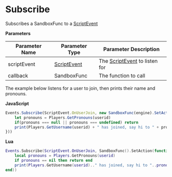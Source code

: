 # Subscribe

Subscribes a SandboxFunc to a [ScriptEvent](./../scriptevent/index.md)

**Parameters**

Parameter Name | Parameter Type | Parameter Description
--- | --- | ---
scriptEvent | [ScriptEvent](./../scriptevent/index.md) | The [ScriptEvent](./../scriptevent/index.md) to listen for
callback | SandboxFunc | The function to call

The example below listens for a user to join, then prints their name and pronouns.

**JavaScript**
```js
Events.Subscribe(ScriptEvent.OnUserJoin, new SandboxFunc(engine).SetAction(userid => {
    let pronouns = Players.GetPronouns(userid)
    if(pronouns === null || pronouns === undefined) return
    print(Players.GetUsername(userid) + " has joined, say hi to " + pronouns.AccusativeCase "!")
}))
```

**Lua**
```lua
Events.Subscribe(ScriptEvent.OnUserJoin, SandboxFunc().SetAction(function(userid)
    local pronouns = Players.GetPronouns(userid)
    if pronouns == nil then return end
    print(Players.GetUsername(userid).." has joined, say hi to "..pronouns.AccusativeCase "!")
end))
```
